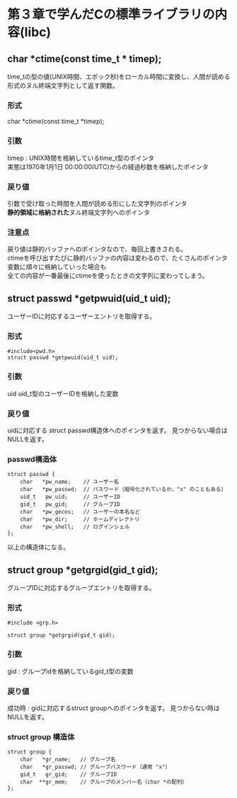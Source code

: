 # 第３章で学んだCの標準ライブラリの内容(libc)    
    
## char *ctime(const time_t * timep);    
time_tの型の値(UNIX時間、エポック秒)をローカル時間に変換し、人間が読める形式のヌル終端文字列として返す関数。    
    
### 形式    
char *ctime(const time_t *timep);    
    
### 引数    
timep : UNIX時間を格納しているtime_t型のポインタ    
実態は1970年1月1日 00:00:00(UTC)からの経過秒数を格納したポインタ    
    
### 戻り値    
引数で受け取った時間を人間が読める形にした文字列のポインタ    
**静的領域に格納された**ヌル終端文字列へのポインタ    
    
    
### 注意点    
戻り値は静的バッファへのポインタなので、毎回上書きされる。    
ctimeを呼び出すたびに静的バッファの内容は変わるので、たくさんのポインタ変数に順々に格納していった場合も    
全ての内容が一番最後にctimeを使ったときの文字列に変わってしまう。    
    
    
## struct passwd *getpwuid(uid_t uid);
ユーザーIDに対応するユーザーエントリを取得する。

### 形式
```
#include<pwd.h>
struct passwd *getpwuid(uid_t uid);
```

### 引数
uid  uid_t型のユーザーIDを格納した変数

### 戻り値
uidに対応する struct passwd構造体へのポインタを返す。
見つからない場合はNULLを返す。

### passwd構造体

```
struct passwd {
    char   *pw_name;    // ユーザー名
    char   *pw_passwd;  // パスワード（暗号化されているか、"x" のこともある）
    uid_t   pw_uid;     // ユーザーID
    gid_t   pw_gid;     // グループID
    char   *pw_gecos;   // ユーザーの本名など
    char   *pw_dir;     // ホームディレクトリ
    char   *pw_shell;   // ログインシェル
};
```

以上の構造体になる。

## struct group *getgrgid(gid_t gid);
グループIDに対応するグループエントリを取得する。

### 形式
```
#include <grp.h>

struct group *getgrgid(gid_t gid);
```

### 引数
gid : グループidを格納しているgid_t型の変数

### 戻り値
成功時 : gidに対応するstruct groupへのポインタを返す。
見つからない時はNULLを返す。

### struct group 構造体

```
struct group {
    char   *gr_name;   // グループ名
    char   *gr_passwd; // グループパスワード（通常 "x"）
    gid_t   gr_gid;    // グループID
    char  **gr_mem;    // グループのメンバー名（char *の配列）
};
```


